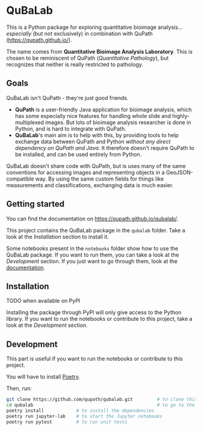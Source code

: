 # QuBaLab

This is a Python package for exploring quantitative bioimage analysis... *especially* (but not exclusively) in 
combination with QuPath (https://qupath.github.io/).

The name comes from **Quantitative Bioimage Analysis Laboratory**.
This is chosen to be reminiscent of QuPath (*Quantitative Pathology*), but recognizes that neither is really restricted
to pathology.

## Goals

QuBaLab isn't QuPath - they're just good friends.

* **QuPath** is a user-friendly Java application for bioimage analysis, which has some especially nice features for
handling whole slide and highly-multiplexed images. But lots of bioimage analysis researcher is done in Python,
and is hard to integrate with QuPath.
* **QuBaLab**'s main aim is to help with this, by providing tools to help exchange data between QuPath and Python
*without any direct dependency on QuPath and Java*. It therefore doesn't require QuPath to be installed, and
can be used entirely from Python.

QuBaLab doesn't share code with QuPath, but is uses many of the same conventions for accessing images and
representing objects in a GeoJSON-compatible way.
By using the same custom fields for things like measurements and classifications, exchanging data is much easier.

## Getting started

You can find the documentation on https://qupath.github.io/qubalab/.

This project contains the QuBaLab package in the `qubalab` folder. Take a look at the *Installation* section to install it.

Some notebooks present in the `notebooks` folder show how to use the QuBaLab package. If you want to run them, you can take a look at the *Development* section.
If you just want to go through them, look at the [documentation](https://qupath.github.io/qubalab/notebooks.html). 

## Installation

TODO when available on PyPI

Installing the package through PyPI will only give access to the Python library. If you want to run the notebooks or
contribute to this project, take a look at the *Development* section.

## Development

This part is useful if you want to run the notebooks or contribute to this project.

You will have to install [Poetry](https://python-poetry.org/docs/#installation).

Then, run:

```bash
git clone https://github.com/qupath/qubalab.git         # to clone this repository
cd qubalab                                              # to go to the project directory
poetry install            # to install the dependencies
poetry run jupyter-lab    # to start the Jupyter notebooks
poetry run pytest         # to run unit tests
```
